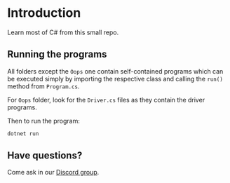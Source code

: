 # Introduction
Learn most of C# from this small repo.

## Running the programs
All folders except the `Oops` one contain self-contained programs which can be executed simply by importing the respective class and calling the `run()` method from `Program.cs`.

For `Oops` folder, look for the `Driver.cs` files as they contain the driver programs.

Then to run the program:
```sh
dotnet run
```

## Have questions?
Come ask in our [Discord group](https://discord.com/invite/mgSKNkz).
